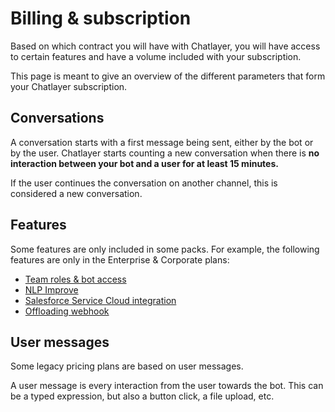 # Billing & subscription

Based on which contract you will have with Chatlayer, you will have access to certain features and have a volume included with your subscription.

This page is meant to give an overview of the different parameters that form your Chatlayer subscription.

## Conversations

A conversation starts with a first message being sent, either by the bot or by the user. Chatlayer starts counting a new conversation when there is **no interaction between your bot and a user for at least 15 minutes.**

If the user continues the conversation on another channel, this is considered a new conversation.

## Features

Some features are only included in some packs. For example, the following features are only in the Enterprise & Corporate plans:

* [Team roles & bot access](../bot-answers/user-management.md)
* [NLP Improve](../understanding-users/natural-language-processing-nlp/nlp-dashboard-and-nlp-improve.md)
* [Salesforce Service Cloud integration](../integrations/human-offloading-live-chat/salesforce-service-cloud.md)
* [Offloading webhook](../integrations/human-offloading-live-chat/offloading-webhook.md)

## User messages

Some legacy pricing plans are based on user messages. 

A user message is every interaction from the user towards the bot. This can be a typed expression, but also a button click, a file upload, etc.

